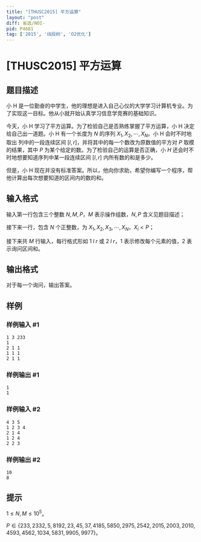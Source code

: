 ```yaml
---
title: "[THUSC2015] 平方运算"
layout: "post"
diff: 省选/NOI-
pid: P4681
tag: ['2015', '线段树', 'O2优化']
---
```

# [THUSC2015] 平方运算
## 题目描述

小 H 是一位勤奋的中学生，他的理想是进入自己心仪的大学学习计算机专业。为了实现这一目标。他从小就开始认真学习信息学竞赛的基础知识。

今天，小 H 学习了平方运算。为了检验自己是否熟练掌握了平方运算，小 H 决定给自己出一道题。小 H 有一个长度为 $N$ 的序列 ${X_1,X_2,\cdots,X_N}$。小 H 会时不时地取出 列中的一段连续区间 $[l,r]$，并将其中的每一个数改为原数值的平方对 $P$ 取模的结果，其中 $P$ 为某个给定的数。为了检验自己的运算是否正确，小 $H$ 还会时不时地想要知道序列中某一段连续区间 $[l,r]$ 内所有数的和是多少。

但是，小 H 现在并没有标准答案。所以，他向你求助，希望你编写一个程序，帮他计算出每次想要知道的区间内的数的和。 
## 输入格式

输入第一行包含三个整数 $N,M,P$，$M$ 表示操作组数，$N,P$ 含义见题目描述；

接下来一行，包含 $N$ 个正整数，为 $X_1,X_2,X_3,\cdots,X_N$，$X_i<P$；

接下来共 $M$ 行输入，每行格式形如 $1\;l\;r$ 或 $2\;l\;r$，$1$ 表示修改每个元素的值，$2$ 表示询问区间和。
## 输出格式

对于每一个询问，输出答案。
## 样例

### 样例输入 #1
```
1 3 233
1 
2 1 1
1 1 1
2 1 1

```
### 样例输出 #1
```
1
1

```
### 样例输入 #2
```
4 3 5
1 2 3 4 
2 1 4
1 2 4
2 2 3

```
### 样例输出 #2
```
10
8

```
## 提示

$1\leq N,M\leq 10^{5}$。

$P\in \{233,2332,5,8192,23,45,37,4185,5850,2975,2542,2015,2003,2010,4593,4562, 1034,5831,9905,9977\}$。
